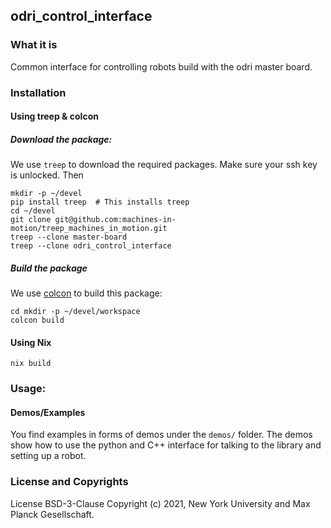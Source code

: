 odri_control_interface
----------------------

### What it is

Common interface for controlling robots build with the odri master board.

### Installation

#### Using treep & colcon

##### Download the package:

We use `treep` to download the required packages. Make sure your ssh key is unlocked. Then

```
mkdir -p ~/devel
pip install treep  # This installs treep
cd ~/devel
git clone git@github.com:machines-in-motion/treep_machines_in_motion.git
treep --clone master-board
treep --clone odri_control_interface 
```

##### Build the package

We use [colcon](https://github.com/machines-in-motion/machines-in-motion.github.io/wiki/use_colcon)
to build this package:
```
cd mkdir -p ~/devel/workspace
colcon build
```

#### Using Nix

```
nix build
```

### Usage:

#### Demos/Examples

You find examples in forms of demos under the `demos/` folder. The demos show how to use the python and C++ interface for talking to the library and setting up a robot.

### License and Copyrights

License BSD-3-Clause
Copyright (c) 2021, New York University and Max Planck Gesellschaft.
